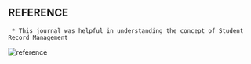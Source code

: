 ## REFERENCE 
     * This journal was helpful in understanding the concept of Student Record Management
   ![reference](https://www.slideshare.net/JulietNandutu/student-record-management-system-1-63051646)

